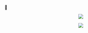 ᲼<p align="center">![](https://komarev.com/ghpvc/?username=pwnhalo&abbreviated=true&color=9f562c)</p>

<div align="center">
  <img src="https://media.discordapp.net/attachments/1299343625506918401/1372949480936050688/for_rentry_20250516225045.png?ex=68391d18&is=6837cb98&hm=d38a90d74392279c2be24ed2e937f3d940cd95346d1851bdcc15aa23a202255a&=&format=webp&quality=lossless&width=625&height=375">
</div>

